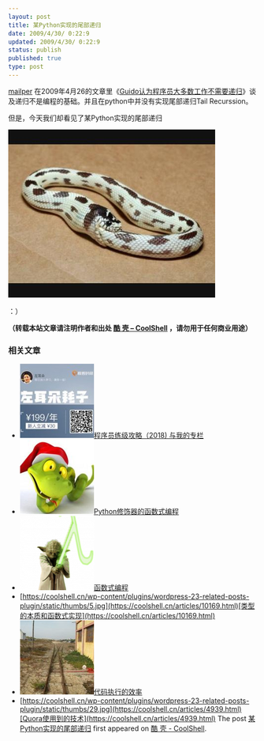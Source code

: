 ```yaml
---
layout: post
title: 某Python实现的尾部递归
date: 2009/4/30/ 0:22:9
updated: 2009/4/30/ 0:22:9
status: publish
published: true
type: post
---
```


[mailper](https://coolshell.cn/?author=3) 在2009年4月26的文章里《[Guido认为程序员大多数工作不需要递归](../?p=694)》谈及递归不是编程的基础。并且在python中并没有实现尾部递归Tail Recurssion。


但是，今天我们却看见了某Python实现的尾部递归



[![snake](../wp-content/uploads/2009/04/snake.jpg "snake")](https://coolshell.cn/?attachment_id=738)


：）



**（转载本站文章请注明作者和出处 [酷 壳 – CoolShell](https://coolshell.cn/) ，请勿用于任何商业用途）**



### 相关文章

* [![程序员练级攻略（2018)  与我的专栏](../wp-content/uploads/2018/05/300x262-150x150.jpg)](https://coolshell.cn/articles/18360.html)[程序员练级攻略（2018) 与我的专栏](https://coolshell.cn/articles/18360.html)
* [![Python修饰器的函数式编程](../wp-content/uploads/2014/03/snake-hat-new-year-schedule-800x960-150x150.jpg)](https://coolshell.cn/articles/11265.html)[Python修饰器的函数式编程](https://coolshell.cn/articles/11265.html)
* [![函数式编程](../wp-content/uploads/2013/12/yoda-lambda-150x150.png)](https://coolshell.cn/articles/10822.html)[函数式编程](https://coolshell.cn/articles/10822.html)
* [https://coolshell.cn/wp-content/plugins/wordpress-23-related-posts-plugin/static/thumbs/5.jpg](https://coolshell.cn/articles/10169.html)[类型的本质和函数式实现](https://coolshell.cn/articles/10169.html)
* [![代码执行的效率](../wp-content/uploads/2012/07/muxnt-150x150.jpg)](https://coolshell.cn/articles/7886.html)[代码执行的效率](https://coolshell.cn/articles/7886.html)
* [https://coolshell.cn/wp-content/plugins/wordpress-23-related-posts-plugin/static/thumbs/29.jpg](https://coolshell.cn/articles/4939.html)[Quora使用到的技术](https://coolshell.cn/articles/4939.html)
The post [某Python实现的尾部递归](https://coolshell.cn/articles/737.html) first appeared on [酷 壳 - CoolShell](https://coolshell.cn).